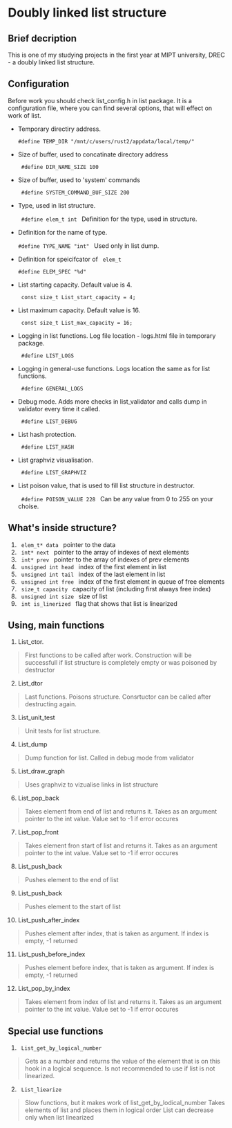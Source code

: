 Doubly linked list structure
============================

Brief decription
----------------

This is one of my studying projects in the first year at MIPT university, DREC - a doubly linked list structure.

Configuration
-------------

Before work you should check list_config.h in list package. It is a configuration file, where you can find several options, that will effect on work of list.

- Temporary directiry address.

    <code>#define TEMP_DIR "/mnt/c/users/rust2/appdata/local/temp/" </code>
    
- Size of buffer, used to concatinate directory address

    <code> #define DIR_NAME_SIZE 100 </code>
    
- Size of buffer, used to 'system' commands

    <code> #define SYSTEM_COMMAND_BUF_SIZE 200 </code>

- Type, used in list structure.

    <code> #define elem_t int </code>   Definition for the type, used in structure.
  
- Definition for the name of type.
 
    <code>#define TYPE_NAME "int" </code>   Used only in list dump.
  
- Definition for speicifcator of <code> elem_t </code>
 
    <code>#define ELEM_SPEC "%d" </code>
    
- List starting capacity. Default value is 4.
 
    <code> const size_t List_start_capacity = 4; </code>
    
- List maximum capacity. Default value is 16.
 
    <code> const size_t List_max_capacity = 16; </code>
    
- Logging in list functions. Log file location - logs.html file in temporary package.
 
    <code> #define LIST_LOGS </code>
    
- Logging in general-use functions. Logs location the same as for list functions.
 
    <code> #define GENERAL_LOGS </code>
    
- Debug mode. Adds more checks in list_validator and calls dump in validator every time it called.
 
    <code> #define LIST_DEBUG </code>
    
- List hash protection.
 
    <code> #define LIST_HASH </code>
    
- List graphviz visualisation.
 
    <code> #define LIST_GRAPHVIZ </code>
    
- List poison value, that is used to fill list structure in destructor.
 
    <code> #define POISON_VALUE 228 </code>  Can be any value from 0 to 255 on your choise.
    
What's inside structure?
------------------------

1. <code> elem_t* data </code> pointer to the data 
2. <code> int* next </code> pointer to the array of indexes of next elements
3. <code> int* prev </code> pointer to the array of indexes of prev elements   
4. <code> unsigned int head </code> index of the first element in list
5. <code> unsigned int tail </code> index of the last element in list
6. <code> unsigned int free </code> index of the first element in queue of free elements
7. <code> size_t capacity </code> capacity of list (including first always free index)
8. <code> unsigned int size </code> size of list
9. <code> int is_linerized </code> flag that shows that list is linearized
    
Using, main functions
---------------------

1. List_ctor. 
  >First functions to be called after work. Construction will be successfull if list structure is completely empty or was poisoned by destructor
2. List_dtor
  >Last functions. Poisons structure. Consrtuctor can be called after destructing again.
3. List_unit_test
  >Unit tests for list structure.
4. List_dump
  >Dump function for list. Called in debug mode from validator
5. List_draw_graph
  >Uses graphviz to vizualise links in list structure
6. List_pop_back
  >Takes element from end of list and returns it.
  >Takes as an argument pointer to the int value. Value set to -1 if error occures
7. List_pop_front
  >Takes element fron start of list and returns it.
  >Takes as an argument pointer to the int value. Value set to -1 if error occures
8. List_push_back
  >Pushes element to the end of list
9. List_push_back
  >Pushes element to the start of list
10. List_push_after_index
  >Pushes element after index, that is taken as argument. If index is empty, -1 returned
11. List_push_before_index
  >Pushes element before index, that is taken as argument. If index is empty, -1 returned
12. List_pop_by_index
  >Takes element from index of list and returns it.
  >Takes as an argument pointer to the int value. Value set to -1 if error occures

Special use functions
---------------------

1. <code> List_get_by_logical_number </code>
  >Gets as a number and returns the value of the element that is on this hook in a logical sequence.
  >Is not recommended to use if list is not linearized.
2. <code> List_liearize </code>
  >Slow functions, but it makes work of list_get_by_lodical_number
  >Takes elements of list and places them in logical order 
  >List can decrease only when list linearized 
